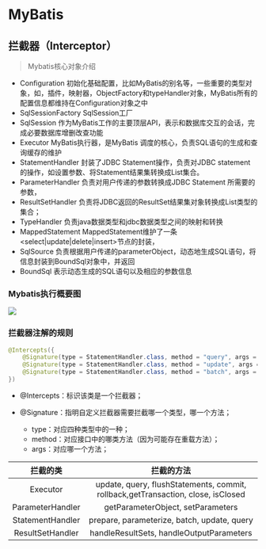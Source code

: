 # MyBatis

## 拦截器（Interceptor）

> Mybatis核心对象介绍

+ Configuration 初始化基础配置，比如MyBatis的别名等，一些重要的类型对象，如，插件，映射器，ObjectFactory和typeHandler对象，MyBatis所有的配置信息都维持在Configuration对象之中
+ SqlSessionFactory  SqlSession工厂
+ SqlSession 作为MyBatis工作的主要顶层API，表示和数据库交互的会话，完成必要数据库增删改查功能
+ Executor MyBatis执行器，是MyBatis 调度的核心，负责SQL语句的生成和查询缓存的维护
+ StatementHandler   封装了JDBC Statement操作，负责对JDBC statement 的操作，如设置参数、将Statement结果集转换成List集合。
+ ParameterHandler   负责对用户传递的参数转换成JDBC Statement 所需要的参数，
+ ResultSetHandler    负责将JDBC返回的ResultSet结果集对象转换成List类型的集合；
+ TypeHandler          负责java数据类型和jdbc数据类型之间的映射和转换
+ MappedStatement   MappedStatement维护了一条<select|update|delete|insert>节点的封装， 
+ SqlSource            负责根据用户传递的parameterObject，动态地生成SQL语句，将信息封装到BoundSql对象中，并返回
+ BoundSql 表示动态生成的SQL语句以及相应的参数信息

### Mybatis执行概要图

![](http://oss.jankinwu.com/img/20190612154305870.png)

### 拦截器注解的规则

``` java
@Intercepts({
    @Signature(type = StatementHandler.class, method = "query", args = {Statement.class, ResultHandler.class}),
    @Signature(type = StatementHandler.class, method = "update", args = {Statement.class}),
    @Signature(type = StatementHandler.class, method = "batch", args = {Statement.class})
})
```

+ @Intercepts：标识该类是一个拦截器；

+ @Signature：指明自定义拦截器需要拦截哪一个类型，哪一个方法；
  + type：对应四种类型中的一种；
  + method：对应接口中的哪类方法（因为可能存在重载方法）；
  + args：对应哪一个方法；
  
|     拦截的类     |                          拦截的方法                          |
| :--------------: | :----------------------------------------------------------: |
|     Executor     | update, query, flushStatements, commit, rollback,getTransaction, close, isClosed |
| ParameterHandler |              getParameterObject, setParameters               |
| StatementHandler |         prepare, parameterize, batch, update, query          |
| ResultSetHandler |           handleResultSets, handleOutputParameters           |